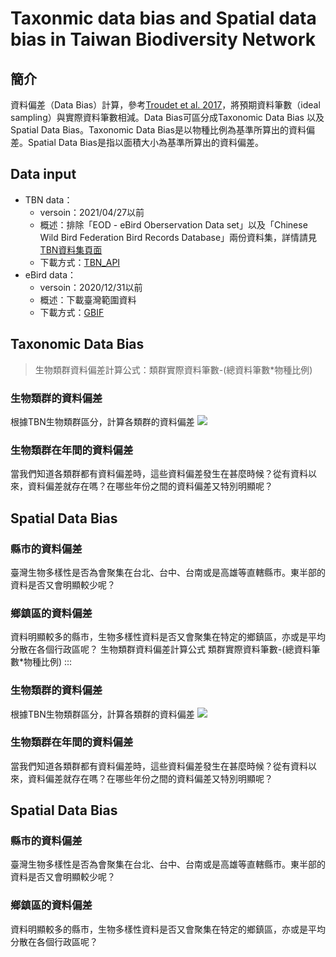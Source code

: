 # Taxonmic data bias and Spatial data bias in Taiwan Biodiversity Network
## 簡介
資料偏差（Data Bias）計算，參考[Troudet et al. 2017](https://doi.org/10.1038/s41598-017-09084-6)，將預期資料筆數（ideal sampling）與實際資料筆數相減。Data Bias可區分成Taxonomic Data Bias 以及 Spatial Data Bias。Taxonomic Data Bias是以物種比例為基準所算出的資料偏差。Spatial Data Bias是指以面積大小為基準所算出的資料偏差。
    
## Data input
* TBN data：
    * versoin：2021/04/27以前
    * 概述：排除「EOD - eBird Oberservation Data set」以及「Chinese Wild Bird Federation Bird Records Database」兩份資料集，詳情請見[TBN資料集頁面](https://www.tbn.org.tw/data/datasets)
    * 下載方式：[TBN_API](https://www.tbn.org.tw/data/api)
* eBird data：
    * versoin：2020/12/31以前
    * 概述：下載臺灣範圍資料
    * 下載方式：[GBIF](https://www.gbif.org/occurrence/search?advanced=1&dataset_key=4fa7b334-ce0d-4e88-aaae-2e0c138d049e&publishing_country=TW)



## Taxonomic Data Bias
>生物類群資料偏差計算公式：類群實際資料筆數-(總資料筆數*物種比例)


### 生物類群的資料偏差
根據TBN生物類群區分，計算各類群的資料偏差
![](https://i.imgur.com/LUYiE2A.png)


### 生物類群在年間的資料偏差

當我們知道各類群都有資料偏差時，這些資料偏差發生在甚麼時候？從有資料以來，資料偏差就存在嗎？在哪些年份之間的資料偏差又特別明顯呢？

## Spatial Data Bias
### 縣市的資料偏差
臺灣生物多樣性是否為會聚集在台北、台中、台南或是高雄等直轄縣市。東半部的資料是否又會明顯較少呢？

### 鄉鎮區的資料偏差
資料明顯較多的縣市，生物多樣性資料是否又會聚集在特定的鄉鎮區，亦或是平均分散在各個行政區呢？
生物類群資料偏差計算公式
類群實際資料筆數-(總資料筆數*物種比例)
:::

### 生物類群的資料偏差
根據TBN生物類群區分，計算各類群的資料偏差
![](https://i.imgur.com/LUYiE2A.png)


### 生物類群在年間的資料偏差

當我們知道各類群都有資料偏差時，這些資料偏差發生在甚麼時候？從有資料以來，資料偏差就存在嗎？在哪些年份之間的資料偏差又特別明顯呢？

## Spatial Data Bias
### 縣市的資料偏差
臺灣生物多樣性是否為會聚集在台北、台中、台南或是高雄等直轄縣市。東半部的資料是否又會明顯較少呢？

### 鄉鎮區的資料偏差
資料明顯較多的縣市，生物多樣性資料是否又會聚集在特定的鄉鎮區，亦或是平均分散在各個行政區呢？

 

